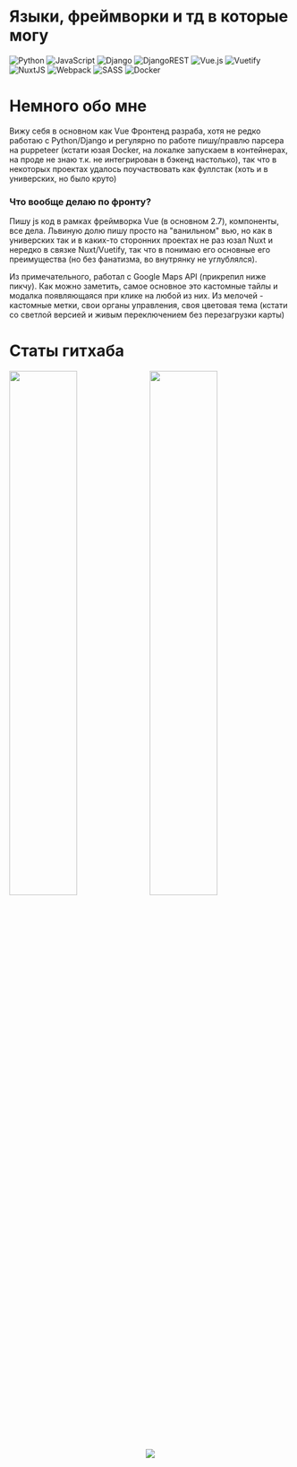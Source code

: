
# Языки, фреймворки и тд в которые могу
![Python](https://img.shields.io/badge/python-3670A0?style=flat&logo=python&logoColor=ffdd54) ![JavaScript](https://img.shields.io/badge/javascript-%23323330.svg?style=flat&logo=javascript&logoColor=%23F7DF1E) ![Django](https://img.shields.io/badge/django-%23092E20.svg?style=flat&logo=django&logoColor=white) ![DjangoREST](https://img.shields.io/badge/DJANGO-REST-ff1709?style=flat&logo=django&logoColor=white&color=ff1709&labelColor=gray) ![Vue.js](https://img.shields.io/badge/vuejs-%2335495e.svg?style=flat&logo=vuedotjs&logoColor=%234FC08D) ![Vuetify](https://img.shields.io/badge/Vuetify-1867C0?style=flat&logo=vuetify&logoColor=AEDDFF) ![NuxtJS](https://img.shields.io/badge/Nuxt-black?style=flat&logo=nuxt.js&logoColor=white) ![Webpack](https://img.shields.io/badge/webpack-%238DD6F9.svg?style=flat&logo=webpack&logoColor=black) ![SASS](https://img.shields.io/badge/SASS-hotpink.svg?style=flat&logo=SASS&logoColor=white) ![Docker](https://img.shields.io/badge/docker-%230db7ed.svg?style=flat&logo=docker&logoColor=white)

# Немного обо мне
Вижу себя в основном как Vue Фронтенд разраба, хотя не редко работаю с Python/Django и регулярно по работе пишу/правлю парсера на puppeteer (кстати юзая Docker, на локалке запускаем в контейнерах, на проде не знаю т.к. не интегрирован в бэкенд настолько), так что в некоторых проектах удалось поучаствовать как фуллстак (хоть и в универских, но было круто)
### Что вообще делаю по фронту?
Пишу js код в рамках фреймворка Vue (в основном 2.7), компоненты, все дела. Львиную долю пишу просто на "ванильном" вью, но как в универских так и в каких-то сторонних проектах не раз юзал Nuxt и нередко в связке Nuxt/Vuetify, так что в понимаю его основные его преимущества (но без фанатизма, во внутрянку не углублялся).

Из примечательного, работал с Google Maps API (прикрепил ниже пикчу). Как можно заметить, самое основное это кастомные тайлы и модалка появляющаяся при клике на любой из них. Из мелочей - кастомные метки, свои органы управления, своя цветовая тема (кстати со светлой версией и живым переключением без перезагрузки карты)

# Статы гитхаба
<div float="left">
<img width="49%" src="https://github-readme-stats.vercel.app/api?username=ProstakKotak&theme=dark&hide_border=true&include_all_commits=true&count_private=true" />
<img width="49%" src="https://github-readme-streak-stats.herokuapp.com/?user=ProstakKotak&theme=dark&hide_border=true" />
</div>

<p align="center">
<img src="https://github-readme-stats.vercel.app/api/top-langs/?username=ProstakKotak&theme=dark&hide_border=true&include_all_commits=true&count_private=true&layout=compact" />
</p>
